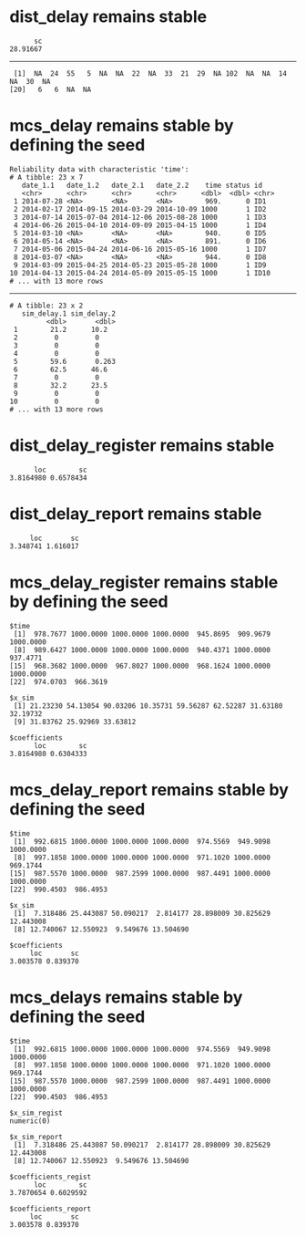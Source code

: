 # dist_delay remains stable

          sc 
    28.91667 

---

     [1]  NA  24  55   5  NA  NA  22  NA  33  21  29  NA 102  NA  NA  14  NA  30  NA
    [20]   6   6  NA  NA

# mcs_delay remains stable by defining the seed

    Reliability data with characteristic 'time':
    # A tibble: 23 x 7
       date_1.1   date_1.2   date_2.1   date_2.2    time status id   
       <chr>      <chr>      <chr>      <chr>      <dbl>  <dbl> <chr>
     1 2014-07-28 <NA>       <NA>       <NA>        969.      0 ID1  
     2 2014-02-17 2014-09-15 2014-03-29 2014-10-09 1000       1 ID2  
     3 2014-07-14 2015-07-04 2014-12-06 2015-08-28 1000       1 ID3  
     4 2014-06-26 2015-04-10 2014-09-09 2015-04-15 1000       1 ID4  
     5 2014-03-10 <NA>       <NA>       <NA>        940.      0 ID5  
     6 2014-05-14 <NA>       <NA>       <NA>        891.      0 ID6  
     7 2014-05-06 2015-04-24 2014-06-16 2015-05-16 1000       1 ID7  
     8 2014-03-07 <NA>       <NA>       <NA>        944.      0 ID8  
     9 2014-03-09 2015-04-25 2014-05-23 2015-05-28 1000       1 ID9  
    10 2014-04-13 2015-04-24 2014-05-09 2015-05-15 1000       1 ID10 
    # ... with 13 more rows

---

    # A tibble: 23 x 2
       sim_delay.1 sim_delay.2
             <dbl>       <dbl>
     1        21.2      10.2  
     2         0         0    
     3         0         0    
     4         0         0    
     5        59.6       0.263
     6        62.5      46.6  
     7         0         0    
     8        32.2      23.5  
     9         0         0    
    10         0         0    
    # ... with 13 more rows

# dist_delay_register remains stable

          loc        sc 
    3.8164980 0.6578434 

# dist_delay_report remains stable

         loc       sc 
    3.348741 1.616017 

# mcs_delay_register remains stable by defining the seed

    $time
     [1]  978.7677 1000.0000 1000.0000 1000.0000  945.8695  909.9679 1000.0000
     [8]  989.6427 1000.0000 1000.0000 1000.0000  940.4371 1000.0000  937.4771
    [15]  968.3682 1000.0000  967.8027 1000.0000  968.1624 1000.0000 1000.0000
    [22]  974.0703  966.3619
    
    $x_sim
     [1] 21.23230 54.13054 90.03206 10.35731 59.56287 62.52287 31.63180 32.19732
     [9] 31.83762 25.92969 33.63812
    
    $coefficients
          loc        sc 
    3.8164980 0.6304333 
    

# mcs_delay_report remains stable by defining the seed

    $time
     [1]  992.6815 1000.0000 1000.0000 1000.0000  974.5569  949.9098 1000.0000
     [8]  997.1858 1000.0000 1000.0000 1000.0000  971.1020 1000.0000  969.1744
    [15]  987.5570 1000.0000  987.2599 1000.0000  987.4491 1000.0000 1000.0000
    [22]  990.4503  986.4953
    
    $x_sim
     [1]  7.318486 25.443087 50.090217  2.814177 28.898009 30.825629 12.443008
     [8] 12.740067 12.550923  9.549676 13.504690
    
    $coefficients
         loc       sc 
    3.003578 0.839370 
    

# mcs_delays remains stable by defining the seed

    $time
     [1]  992.6815 1000.0000 1000.0000 1000.0000  974.5569  949.9098 1000.0000
     [8]  997.1858 1000.0000 1000.0000 1000.0000  971.1020 1000.0000  969.1744
    [15]  987.5570 1000.0000  987.2599 1000.0000  987.4491 1000.0000 1000.0000
    [22]  990.4503  986.4953
    
    $x_sim_regist
    numeric(0)
    
    $x_sim_report
     [1]  7.318486 25.443087 50.090217  2.814177 28.898009 30.825629 12.443008
     [8] 12.740067 12.550923  9.549676 13.504690
    
    $coefficients_regist
          loc        sc 
    3.7870654 0.6029592 
    
    $coefficients_report
         loc       sc 
    3.003578 0.839370 
    

